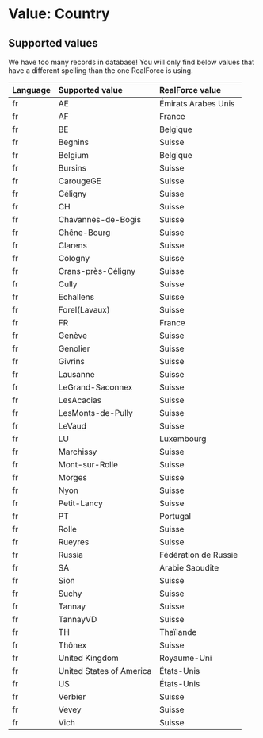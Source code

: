 # Value: Country

## Supported values

We have too many records in database!
You will only find below values that have a different spelling than the one RealForce is using.

| Language | Supported value | RealForce value |
| :--- | :--- | :--- |
| fr | AE | Émirats Arabes Unis |
| fr | AF | France |
| fr | BE | Belgique |
| fr | Begnins | Suisse |
| fr | Belgium | Belgique |
| fr | Bursins | Suisse |
| fr | CarougeGE | Suisse |
| fr | Céligny | Suisse |
| fr | CH | Suisse |
| fr | Chavannes-de-Bogis | Suisse |
| fr | Chêne-Bourg | Suisse |
| fr | Clarens | Suisse |
| fr | Cologny | Suisse |
| fr | Crans-près-Céligny | Suisse |
| fr | Cully | Suisse |
| fr | Echallens | Suisse |
| fr | Forel(Lavaux) | Suisse |
| fr | FR | France |
| fr | Genève | Suisse |
| fr | Genolier | Suisse |
| fr | Givrins | Suisse |
| fr | Lausanne | Suisse |
| fr | LeGrand-Saconnex | Suisse |
| fr | LesAcacias | Suisse |
| fr | LesMonts-de-Pully | Suisse |
| fr | LeVaud | Suisse |
| fr | LU | Luxembourg |
| fr | Marchissy | Suisse |
| fr | Mont-sur-Rolle | Suisse |
| fr | Morges | Suisse |
| fr | Nyon | Suisse |
| fr | Petit-Lancy | Suisse |
| fr | PT | Portugal |
| fr | Rolle | Suisse |
| fr | Rueyres | Suisse |
| fr | Russia | Fédération de Russie |
| fr | SA | Arabie Saoudite |
| fr | Sion | Suisse |
| fr | Suchy | Suisse |
| fr | Tannay | Suisse |
| fr | TannayVD | Suisse |
| fr | TH | Thaïlande |
| fr | Thônex | Suisse |
| fr | United Kingdom | Royaume-Uni |
| fr | United States of America | États-Unis |
| fr | US | États-Unis |
| fr | Verbier | Suisse |
| fr | Vevey | Suisse |
| fr | Vich | Suisse |
